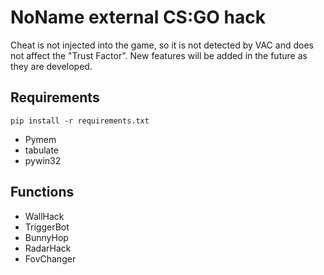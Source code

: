 # NoName external CS:GO hack
Cheat is not injected into the game, so it is not detected by VAC and does not affect the "Trust Factor". New features will be added in the future as they are developed.

## Requirements
`pip install -r requirements.txt`
- Pymem
- tabulate
- pywin32

## Functions
- WallHack
- TriggerBot
- BunnyHop
- RadarHack
- FovChanger
